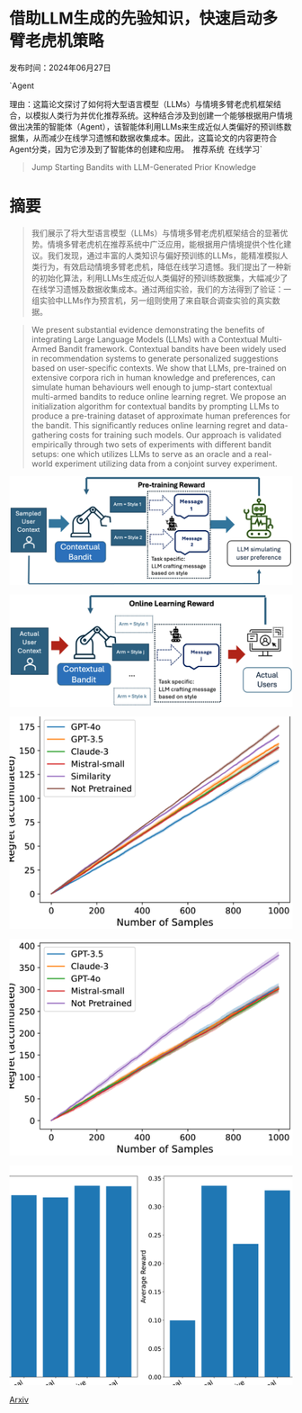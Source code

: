 # 借助LLM生成的先验知识，快速启动多臂老虎机策略

发布时间：2024年06月27日

`Agent

理由：这篇论文探讨了如何将大型语言模型（LLMs）与情境多臂老虎机框架结合，以模拟人类行为并优化推荐系统。这种结合涉及到创建一个能够根据用户情境做出决策的智能体（Agent），该智能体利用LLMs来生成近似人类偏好的预训练数据集，从而减少在线学习遗憾和数据收集成本。因此，这篇论文的内容更符合Agent分类，因为它涉及到了智能体的创建和应用。` `推荐系统` `在线学习`

> Jump Starting Bandits with LLM-Generated Prior Knowledge

# 摘要

> 我们展示了将大型语言模型（LLMs）与情境多臂老虎机框架结合的显著优势。情境多臂老虎机在推荐系统中广泛应用，能根据用户情境提供个性化建议。我们发现，通过丰富的人类知识与偏好预训练的LLMs，能精准模拟人类行为，有效启动情境多臂老虎机，降低在线学习遗憾。我们提出了一种新的初始化算法，利用LLMs生成近似人类偏好的预训练数据集，大幅减少了在线学习遗憾及数据收集成本。通过两组实验，我们的方法得到了验证：一组实验中LLMs作为预言机，另一组则使用了来自联合调查实验的真实数据。

> We present substantial evidence demonstrating the benefits of integrating Large Language Models (LLMs) with a Contextual Multi-Armed Bandit framework. Contextual bandits have been widely used in recommendation systems to generate personalized suggestions based on user-specific contexts. We show that LLMs, pre-trained on extensive corpora rich in human knowledge and preferences, can simulate human behaviours well enough to jump-start contextual multi-armed bandits to reduce online learning regret. We propose an initialization algorithm for contextual bandits by prompting LLMs to produce a pre-training dataset of approximate human preferences for the bandit. This significantly reduces online learning regret and data-gathering costs for training such models. Our approach is validated empirically through two sets of experiments with different bandit setups: one which utilizes LLMs to serve as an oracle and a real-world experiment utilizing data from a conjoint survey experiment.

![借助LLM生成的先验知识，快速启动多臂老虎机策略](../../../paper_images/2406.19317/pre_train.png)

![借助LLM生成的先验知识，快速启动多臂老虎机策略](../../../paper_images/2406.19317/online.png)

![借助LLM生成的先验知识，快速启动多臂老虎机策略](../../../paper_images/2406.19317/x1.png)

![借助LLM生成的先验知识，快速启动多臂老虎机策略](../../../paper_images/2406.19317/x2.png)

![借助LLM生成的先验知识，快速启动多臂老虎机策略](../../../paper_images/2406.19317/x3.png)

[Arxiv](https://arxiv.org/abs/2406.19317)